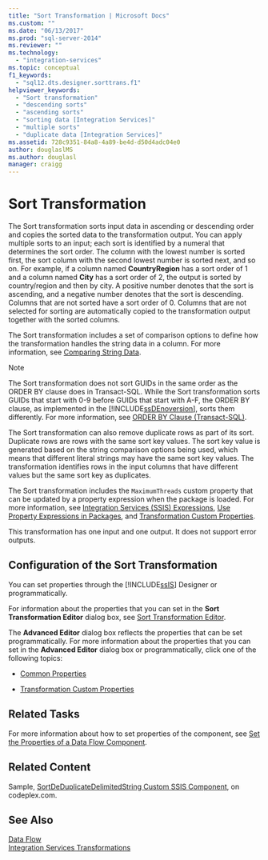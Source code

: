 ```yaml
---
title: "Sort Transformation | Microsoft Docs"
ms.custom: ""
ms.date: "06/13/2017"
ms.prod: "sql-server-2014"
ms.reviewer: ""
ms.technology: 
  - "integration-services"
ms.topic: conceptual
f1_keywords: 
  - "sql12.dts.designer.sorttrans.f1"
helpviewer_keywords: 
  - "Sort transformation"
  - "descending sorts"
  - "ascending sorts"
  - "sorting data [Integration Services]"
  - "multiple sorts"
  - "duplicate data [Integration Services]"
ms.assetid: 728c9351-84a8-4a89-be4d-d50d4adc04e0
author: douglaslMS
ms.author: douglasl
manager: craigg
---
```

# Sort Transformation
  The Sort transformation sorts input data in ascending or descending order and copies the sorted data to the transformation output. You can apply multiple sorts to an input; each sort is identified by a numeral that determines the sort order. The column with the lowest number is sorted first, the sort column with the second lowest number is sorted next, and so on. For example, if a column named **CountryRegion** has a sort order of 1 and a column named **City** has a sort order of 2, the output is sorted by country/region and then by city. A positive number denotes that the sort is ascending, and a negative number denotes that the sort is descending. Columns that are not sorted have a sort order of 0. Columns that are not selected for sorting are automatically copied to the transformation output together with the sorted columns.  
  
 The Sort transformation includes a set of comparison options to define how the transformation handles the string data in a column. For more information, see [Comparing String Data](../comparing-string-data.md).  
  
> [!NOTE]  
>  The Sort transformation does not sort GUIDs in the same order as the ORDER BY clause does in Transact-SQL. While the Sort transformation sorts GUIDs that start with 0-9 before GUIDs that start with A-F, the ORDER BY clause, as implemented in the [!INCLUDE[ssDEnoversion](../../../includes/ssdenoversion-md.md)], sorts them differently. For more information, see [ORDER BY Clause &#40;Transact-SQL&#41;](/sql/t-sql/queries/select-order-by-clause-transact-sql).  
  
 The Sort transformation can also remove duplicate rows as part of its sort. Duplicate rows are rows with the same sort key values. The sort key value is generated based on the string comparison options being used, which means that different literal strings may have the same sort key values. The transformation identifies rows in the input columns that have different values but the same sort key as duplicates.  
  
 The Sort transformation includes the `MaximumThreads` custom property that can be updated by a property expression when the package is loaded. For more information, see [Integration Services &#40;SSIS&#41; Expressions](../../expressions/integration-services-ssis-expressions.md), [Use Property Expressions in Packages](../../expressions/use-property-expressions-in-packages.md), and [Transformation Custom Properties](transformation-custom-properties.md).  
  
 This transformation has one input and one output. It does not support error outputs.  
  
## Configuration of the Sort Transformation  
 You can set properties through the [!INCLUDE[ssIS](../../../includes/ssis-md.md)] Designer or programmatically.  
  
 For information about the properties that you can set in the **Sort Transformation Editor** dialog box, see [Sort Transformation Editor](../../sort-transformation-editor.md).  
  
 The **Advanced Editor** dialog box reflects the properties that can be set programmatically. For more information about the properties that you can set in the **Advanced Editor** dialog box or programmatically, click one of the following topics:  
  
-   [Common Properties](../../common-properties.md)  
  
-   [Transformation Custom Properties](transformation-custom-properties.md)  
  
## Related Tasks  
 For more information about how to set properties of the component, see [Set the Properties of a Data Flow Component](../set-the-properties-of-a-data-flow-component.md).  
  
## Related Content  
 Sample, [SortDeDuplicateDelimitedString Custom SSIS Component](http://go.microsoft.com/fwlink/?LinkId=220821), on codeplex.com.  
  
## See Also  
 [Data Flow](../data-flow.md)   
 [Integration Services Transformations](integration-services-transformations.md)  
  
  
